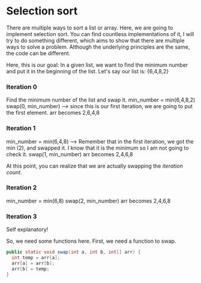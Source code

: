 # Selection sort


There are multiple ways to sort a list or array. Here, we are going to implement selection sort. You can find countless implementations of it, I will try to do something different, which aims to show that there are multiple ways to solve a problem. Although the underlying principles are the same, the code can be different.

Here, this is our goal:
In a given list, we want to find the minimum number and put it in the beginning of the list.
Let's say our list is: {6,4,8,2}

### Iteration 0

Find the minimum number of the list and swap it.
min_number = min(6,4,8,2)
swap(0, min_number) --> since this is our first iteration, we are going to put the first element. 
arr becomes 2,6,4,8

### Iteration 1 


min_number = min(6,4,8) --> Remember that in the first iteration, we got the min (2), and swapped it. I know that it is the minimum so I am not going to check it.
swap(1, min_number)
arr becomes 2,4,6,8

At this point, you can realize that we are actually swapping the *iteration count*.

### Iteration 2


min_number = min(6,8)
swap(2, min_number)
arr becomes 2,4,6,8 

### Iteration 3

Self explanatory!



So, we need some functions here.
First, we need a function to swap.

```Java
public static void swap(int a, int b, int[] arr) {
  int temp = arr[a];
  arr[a] = arr[b];
  arr[b] = temp;
}
```

